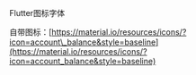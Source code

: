 Flutter图标字体

自带图标：[https://material.io/resources/icons/?icon=account\_balance&style=baseline](https://material.io/resources/icons/?icon=account_balance&style=baseline)

